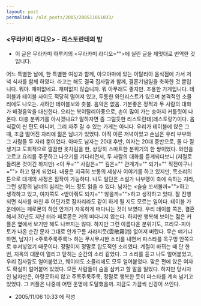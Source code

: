 ```yaml
---
layout: post
permalink: /old_posts/2005/200511061033/
---
```


### &lt;무라카미 라디오&gt; - 리스토란테의 밤

* 이 글은 무라카미 하루키의 <무라카미 라디오="">에 실린 글을 제멋대로 번역한 것입니다.

어느 특별한 날에, 한 특별한 여성과 함께, 아오야마에 있는 이탈리아 음식점에 가서 저녁 식사를 함께 하였다. 라고는 해도 결국 집사람과 함께, 결혼기념일을 축하한 것 뿐입니다. 뭐야. 재미없네요. 재미없지 않습니까. 뭐 아무래도 좋지만.
조용한 가게입니다. 테이블과 테이블 사이도 적당히 떨어져 있고, 두툼한 와인리스트가 있으며 본격적인 소믈리에도 나오는. 새하얀 테이블보와 촛불. 음악은 없음. 기분좋은 정적과 두 사람의 대화가 배경음악을 대신한다. 요리는 북이탈리아풍으로, 손이 많이 가는 송아지 커틀릿이 나온다. 대충 분위기를 아시겠나요? 말하자면 좀 그럴듯한 리스토란테(레스토랑?)이다. 음식값이 싼 편도 아니며, 그리 자주 갈 수 있는 가게는 아니다.
우리가 테이블에 앉은 그 때, 조금 떨어진 자리에 젊은 남녀가 있었다. 아직 이른 저녁이었고 손님은 우리 부부와 그 사람들 두 자리 뿐이었다. 아마도 남자는 20대 후반, 여자는 20대 중반으로, 둘 다 잘생기고 도회적으로 깔끔한 옷차림을 한, 상당히 스마트한 분위기의 한 쌍이었다.
와인을 고르고 요리를 주문하고 나오기를 기다리면서, 두 사람의 대화를 듣게되다보니 (저절로 들려온 것이긴 하지만) <이 두="" 사람은="" 깊은="" 관계가="" 되기="" 직전이구나=""> 하고 알게 되었다. 내용은 지극히 보통의 세상사 이야기를 하고 있지만, 목소리의 톤으로 대개의 사정은 짐작이 가능하다. 나도 일단은 소설가 나부랭이 축에 속하는 지라, 그런 상황의 남녀의 심리는 어느 정도 읽을 수 있다. 남자는 <슬슬 꼬셔볼까="">하고 생각하고 있고, 여자쪽도 <받아줘도 되지="" 않을까="">하고 생각하고 있다. 잘 진행되면 식사를 마친 후 어딘가로 잠자리라도 같이 하게 될 지도 모르는 일이다. 테이블 가운데에는 페로몬의 하얀 안개가 자욱하게 떠다니는 것이 보였다. 우리 테이블 쪽은, 결혼해서 30년도 지난 터라 페로몬은 거의 떠다니지 않는다. 하지만 행복해 보이는 젊은 커플은 옆에서 보기만 해도 나쁘지는 않다.
하지만 그런 아름다운 분위기도, 프리모-피아토가 나온 순간 문자 그대로 안개구름 사라지듯(雲散霧消) 없어져 버렸다. 무슨 얘기냐 하면, 남자가 <주룩주룩주룩!> 하는 무시무시한 소리를 내면서 파스타를 목구멍 안쪽으로 쑤셔넣었기 때문이다. 정말이지 정말로 압도적인 소리였다. 계절이 바뀌는 때 단 한 번, 지옥의 대문이 열리고 닫히는 순간의 소리 같았다. 그 소리를 듣고 나도 얼어붙었고, 우리 집사람도 얼어붙었고, 웨이터도 소믈리에도 모두 얼어붙었다. 맞은 편에 앉은 여자도 확실히 얼어붙어 있었다. 모든 사람들이 숨을 삼키고 할 말을 잃었다. 하지만 당사자인 남자만은, 아랑곳하지 않고 주룩주룩주룩, 정말로 행복한 듯이 파스타를 계속 넘기고 있었다.
그 커플은 나중에 어떤 운명에 도달했을까. 지금도 가끔씩 신경이 쓰인다.





- 2005/11/06 10:33 에 작성